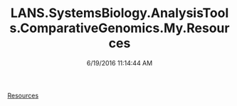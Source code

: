 ﻿---
title: LANS.SystemsBiology.AnalysisTools.ComparativeGenomics.My.Resources
date: 6/19/2016 11:14:44 AM
---

[Resources](T-LANS.SystemsBiology.AnalysisTools.ComparativeGenomics.My.Resources.Resources.html)
